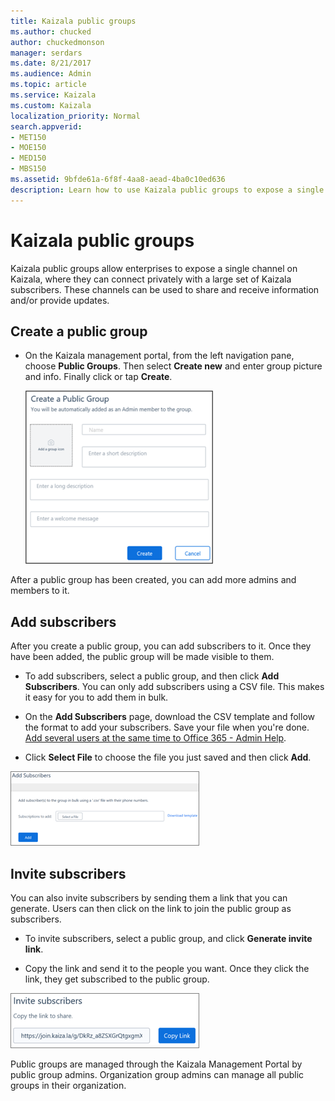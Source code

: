 ```yaml
---
title: Kaizala public groups
ms.author: chucked
author: chuckedmonson
manager: serdars
ms.date: 8/21/2017
ms.audience: Admin
ms.topic: article
ms.service: Kaizala
ms.custom: Kaizala
localization_priority: Normal
search.appverid:
- MET150
- MOE150
- MED150
- MBS150
ms.assetid: 9bfde61a-6f8f-4aa8-aead-4ba0c10ed636
description: Learn how to use Kaizala public groups to expose a single channel on Kaizala. This will allow users to connect privately with a large set of Kaizala subscribers.
---
```


# Kaizala public groups

Kaizala public groups allow enterprises to expose a single channel on Kaizala, where they can connect privately with a large set of Kaizala subscribers. These channels can be used to share and receive information and/or provide updates.
    
## Create a public group

- On the Kaizala management portal, from the left navigation pane, choose **Public Groups**. Then select **Create new** and enter group picture and info. Finally click or tap **Create**.
    
    ![create a public group page](media/aa7bc493-9039-4d62-8d25-625ac02dd509.png)
  
After a public group has been created, you can add more admins and members to it.
  
## Add subscribers

After you create a public group, you can add subscribers to it. Once they have been added, the public group will be made visible to them.
  
- To add subscribers, select a public group, and then click **Add Subscribers**. You can only add subscribers using a CSV file. This makes it easy for you to add them in bulk.
    
- On the **Add Subscribers** page, download the CSV template and follow the format to add your subscribers. Save your file when you're done. [Add several users at the same time to Office 365 - Admin Help](https://support.office.com/article/1f5767ed-e717-4f24-969c-6ea9d412ca88#__toc316652088).
    
- Click **Select File** to choose the file you just saved and then click **Add**.
    
![invite a subscriber in Kaizala public group](media/00a314aa-8de0-431f-b272-c212c421ca1e.png)
  
## Invite subscribers

You can also invite subscribers by sending them a link that you can generate. Users can then click on the link to join the public group as subscribers.
  
- To invite subscribers, select a public group, and click **Generate invite link**.
    
- Copy the link and send it to the people you want. Once they click the link, they get subscribed to the public group.
    
![invite a Kaizala subscriber to a public group](media/27d71abe-264d-4de1-8b97-015e546fe884.png)
  
Public groups are managed through the Kaizala Management Portal by public group admins. Organization group admins can manage all public groups in their organization.
  

